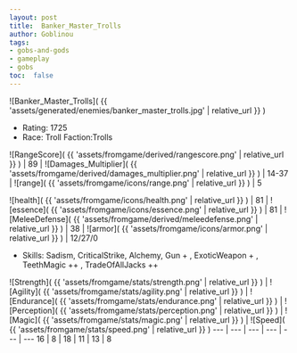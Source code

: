 ```yaml
---
layout: post
title:  Banker_Master_Trolls
author: Goblinou
tags:
- gobs-and-gods
- gameplay
- gobs
toc:  false
---
```


![Banker_Master_Trolls]( {{ 'assets/generated/enemies/banker_master_trolls.jpg' | relative_url }} )
- Rating: 1725
- Race: Troll  Faction:Trolls

![RangeScore]( {{ 'assets/fromgame/derived/rangescore.png' | relative_url }} ) | 89 | ![Damages_Multiplier]( {{ 'assets/fromgame/derived/damages_multiplier.png' | relative_url }} ) | 14-37 | ![range]( {{ 'assets/fromgame/icons/range.png' | relative_url }} ) | 5


![health]( {{ 'assets/fromgame/icons/health.png' | relative_url }} ) | 81 | ![essence]( {{ 'assets/fromgame/icons/essence.png' | relative_url }} ) | 81 | ![MeleeDefense]( {{ 'assets/fromgame/derived/meleedefense.png' | relative_url }} ) | 38 | ![armor]( {{ 'assets/fromgame/icons/armor.png' | relative_url }} ) | 12/27/0

* Skills: Sadism, CriticalStrike, Alchemy, Gun + , ExoticWeapon + , TeethMagic ++ , TradeOfAllJacks ++ 

![Strength]( {{ 'assets/fromgame/stats/strength.png' | relative_url }} ) | ![Agility]( {{ 'assets/fromgame/stats/agility.png' | relative_url }} ) | ![Endurance]( {{ 'assets/fromgame/stats/endurance.png' | relative_url }} ) | ![Perception]( {{ 'assets/fromgame/stats/perception.png' | relative_url }} ) | ![Magic]( {{ 'assets/fromgame/stats/magic.png' | relative_url }} ) | ![Speed]( {{ 'assets/fromgame/stats/speed.png' | relative_url }} )
--- | --- | --- | --- | --- | ---
16 | 8 | 18 | 11 | 13 | 8
